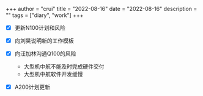 +++
author = "crui"
title = "2022-08-16"
date = "2022-08-16"
description = ""
tags = ["diary", "work"]
+++

- [x] 更新N100计划和风险
- [x] 向刘昊说明新的工作模板
- [x] 向汪加林沟通Q100的风险
	- 大型机中航不能及时完成硬件交付
	- 大型机中航软件开发缓慢
- [x] A200计划更新

